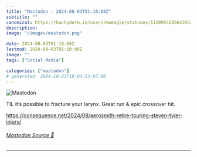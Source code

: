 ```yaml
---
title: "Mastodon - 2024-08-03T01:10:08Z"
subtitle: ""
canonical: https://hachyderm.io/users/mweagle/statuses/112895420564393273
description:
image: "/images/mastodon.png"

date: 2024-08-03T01:10:08Z
lastmod: 2024-08-03T01:10:08Z
image: ""
tags: ["Social Media"]

categories: ["mastodon"]
# generated: 2024-10-23T18:04:53-07:00
---
```

![Mastodon](/images/mastodon.png)

<p>TIL it’s possible to fracture your larynx. Great run &amp; epic crossover hit. </p><p><a href="https://consequence.net/2024/08/aerosmith-retire-touring-steven-tyler-injury/" target="_blank" rel="nofollow noopener noreferrer" translate="no"><span class="invisible">https://</span><span class="ellipsis">consequence.net/2024/08/aerosm</span><span class="invisible">ith-retire-touring-steven-tyler-injury/</span></a></p>


###### [Mastodon Source 🐘](https://hachyderm.io/@mweagle/112895420564393273)

___
